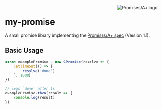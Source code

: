 <a href="https://promisesaplus.com/">
    <img src="https://promisesaplus.com/assets/logo-small.png" alt="Promises/A+ logo"
         title="Promises/A+ 1.0 compliant" align="right" />
</a>

# my-promise

A small promise library implementing the [Promises/A+ spec](http://promises-aplus.github.com/promises-spec/) (Version 1.1).

## Basic Usage

```js
const examplePromise = new GPromise(resolve => {
    setTimeout(() => {
        resolve('done')
    }, 1000)
})

// logs `done` after 1s
examplePromise.then(result => {
    console.log(result)
})

```
